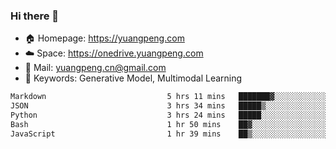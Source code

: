### Hi there 👋

- 🏠 Homepage: https://yuangpeng.com
- ☁️ Space: https://onedrive.yuangpeng.com
- 📧 Mail: yuangpeng.cn@gmail.com
- 🌅 Keywords: Generative Model, Multimodal Learning

<!--
**yuangpeng/yuangpeng** is a ✨ _special_ ✨ repository because its `README.md` (this file) appears on your GitHub profile.

Here are some ideas to get you started:

- 🔭 I’m currently working on ...
- 🌱 I’m currently learning ...
- 👯 I’m looking to collaborate on ...
- 🤔 I’m looking for help with ...
- 💬 Ask me about ...
- 📫 How to reach me: ...
- 😄 Pronouns: ...
- ⚡ Fun fact: ...
-->

<!--START_SECTION:waka-->

```txt
Markdown                           5 hrs 11 mins   ███████▓░░░░░░░░░░░░░░░░░   30.92 %
JSON                               3 hrs 34 mins   █████▒░░░░░░░░░░░░░░░░░░░   21.25 %
Python                             3 hrs 24 mins   █████░░░░░░░░░░░░░░░░░░░░   20.28 %
Bash                               1 hr 50 mins    ██▓░░░░░░░░░░░░░░░░░░░░░░   10.92 %
JavaScript                         1 hr 39 mins    ██▒░░░░░░░░░░░░░░░░░░░░░░   09.83 %
```

<!--END_SECTION:waka-->
